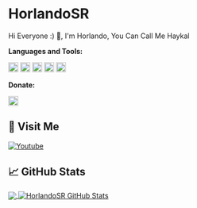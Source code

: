 # HorlandoSR
Hi Everyone :) 👋, I'm Horlando, You Can Call Me Haykal
<br>

**Languages and Tools:**

[<code><img alt="JavaScript" height="20px" src="https://media3.giphy.com/media/ln7z2eWriiQAllfVcn/200w.webp"/></code>](https://www.javascript.com/)
[<code><img alt="Python" height="20px" src="https://i.giphy.com/media/LMt9638dO8dftAjtco/200.webp"/></code>](http://python.org/)
[<code><img alt="Php" height="20px" src="https://seeklogo.com/images/P/PHP-logo-0B2FDC4529-seeklogo.com.png"/></code>](https://www.php.net/)
[<code><img alt="PocketMine" height="20px" src="https://avatars3.githubusercontent.com/u/3150836?s=200&v=4"/></code>](https://github.com/pmmp/PocketMine-MP)
[<code><img alt="Poggit" height="20px" src="https://avatars2.githubusercontent.com/u/22427965?s=400&u=ab2083244b63dc147f5841cd9e5399634a8b0853&v=4"/></code>](https://poggit.pmmp.io)

**Donate:**

[<code><img alt="Paypal" height="20px" src="/_next/image?url=%2F_next%2Fstatic%2Fimage%2Fsrc%2Fassets%2Fhomepage_characters.30fcbcb85a37779a9c03e54a8c2938dd.svg&w=3840&q=75"/></code>](https://saweria.co/HorlandoSRG)


## 🚶 Visit Me
[![Youtube](https://img.shields.io/badge/Youtube-FF0014?style=for-the-badge&logo=youtube&logoColor=white)](https://www.youtube.com/channel/UCgNw20utw8M3e6afru4JRZA)
## &#x1f4c8; GitHub Stats
<a href="https://github.com/HorlandoSR">
  <img align="center" src="https://github-readme-stats.vercel.app/api/top-langs/?username=HorlandoSR&layout=compact&hide_border=true" />
</a>
<a href="https://github.com/HorlandoSR">
  <img align="center" src="https://github-readme-stats.vercel.app/api?username=HorlandoSR&count_private=true&show_icons=true&hide_border=false&custom_title=My%20Github%20Stats&include_all_commits=true&hide=issues" alt="HorlandoSR GitHub Stats" />
</a>
